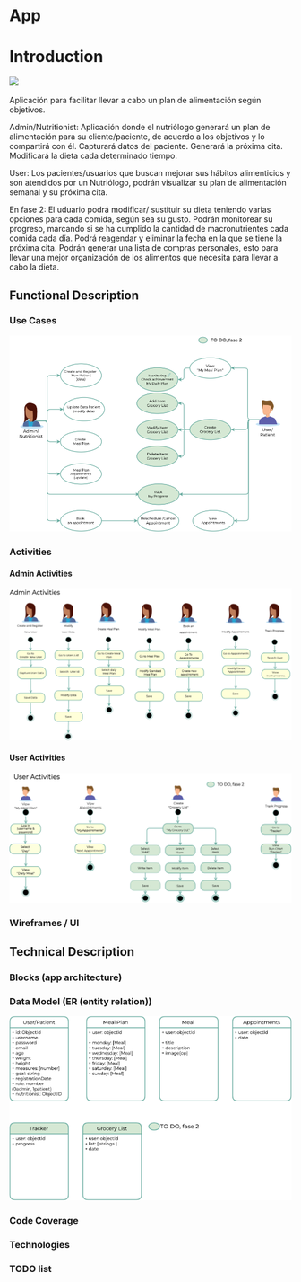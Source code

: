 # App

# Introduction
![](https://media.giphy.com/media/fAhzOM48cmsVJE62RP/giphy.gif)

Aplicación para facilitar llevar a cabo un plan de alimentación según objetivos.

Admin/Nutritionist:
Aplicación donde el nutriólogo  generará un plan de alimentación para su cliente/paciente, de acuerdo a los objetivos y lo compartirá con él.
Capturará datos del paciente.
Generará la próxima cita.
Modificará la dieta cada determinado tiempo.

User:
Los pacientes/usuarios que buscan mejorar sus hábitos alimenticios y son atendidos por un Nutriólogo,  podrán visualizar su plan de alimentación semanal y su próxima cita.

En fase 2: El uduario podrá modificar/ sustituir su dieta teniendo varias opciones para cada comida, según sea su gusto.
Podrán monitorear su progreso, marcando si se ha cumplido la cantidad de macronutrientes cada comida cada día.
Podrá reagendar y eliminar la fecha en la que se tiene la próxima cita.
Podrán generar una lista de compras personales, esto para llevar una mejor organización de los alimentos que necesita para llevar a cabo la dieta.

## Functional Description

### Use Cases
![](images/use-cases.png)

### Activities


#### Admin Activities
![](images/admin-activities.png)

#### User Activities
![](images/user-activities.png)


### Wireframes / UI


## Technical Description

### Blocks (app architecture)


### Data Model (ER (entity relation))

![](images/data-models.png)

### Code Coverage

### Technologies

### TODO list